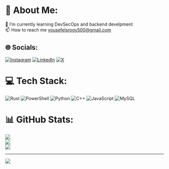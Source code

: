 # 💫 About Me:
🌱 I’m currently learning DevSecOps and backend develpment <br>📫 How to reach me yousefelsrogy500@gmail.com


## 🌐 Socials:
[![Instagram](https://img.shields.io/badge/Instagram-%23E4405F.svg?logo=Instagram&logoColor=white)](https://instagram.com/yousef__elsrogy) [![LinkedIn](https://img.shields.io/badge/LinkedIn-%230077B5.svg?logo=linkedin&logoColor=white)](https://linkedin.com/in/https://www.linkedin.com/in/yousef-elsrogy-2298a4245/) [![X](https://img.shields.io/badge/X-black.svg?logo=X&logoColor=white)](https://x.com/joisyousef) 

# 💻 Tech Stack:
![Rust](https://img.shields.io/badge/rust-%23000000.svg?style=for-the-badge&logo=rust&logoColor=white) ![PowerShell](https://img.shields.io/badge/PowerShell-%235391FE.svg?style=for-the-badge&logo=powershell&logoColor=white) ![Python](https://img.shields.io/badge/python-3670A0?style=for-the-badge&logo=python&logoColor=ffdd54) ![C++](https://img.shields.io/badge/c++-%2300599C.svg?style=for-the-badge&logo=c%2B%2B&logoColor=white) ![JavaScript](https://img.shields.io/badge/javascript-%23323330.svg?style=for-the-badge&logo=javascript&logoColor=%23F7DF1E) ![MySQL](https://img.shields.io/badge/mysql-%2300000f.svg?style=for-the-badge&logo=mysql&logoColor=white)
# 📊 GitHub Stats:
![](https://github-readme-stats.vercel.app/api?username=joisyousef&theme=dark&hide_border=false&include_all_commits=false&count_private=false)<br/>
![](https://github-readme-streak-stats.herokuapp.com/?user=joisyousef&theme=dark&hide_border=false)<br/>
![](https://github-readme-stats.vercel.app/api/top-langs/?username=joisyousef&theme=dark&hide_border=false&include_all_commits=false&count_private=false&layout=compact)

---
[![](https://visitcount.itsvg.in/api?id=joisyousef&icon=0&color=0)](https://visitcount.itsvg.in)

<!-- Proudly created with GPRM ( https://gprm.itsvg.in ) -->
